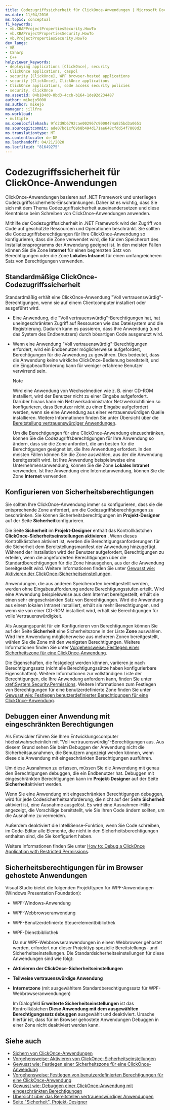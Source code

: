 ```yaml
---
title: Codezugriffssicherheit für ClickOnce-Anwendungen | Microsoft Docs
ms.date: 11/04/2016
ms.topic: conceptual
f1_keywords:
- vb.XBAPProjectPropertiesSecurity.HowTo
- vb.XBAProjectPropertiesSecurity.HowTo
- vb.ProjectPropertiesSecurity.HowTo
dev_langs:
- VB
- CSharp
- C++
helpviewer_keywords:
- deploying applications [ClickOnce], security
- ClickOnce applications, caspol
- security [ClickOnce], WPF browser-hosted applications
- security [ClickOnce], ClickOnce applications
- ClickOnce applications, code access security policies
- security, ClickOnce
ms.assetid: 04b104d0-0bd3-4ccb-b164-1de92d234487
author: mikejo5000
ms.author: mikejo
manager: jillfra
ms.workload:
- multiple
ms.openlocfilehash: 9fd2d9b6792cae002967c9000474a825bd3a0651
ms.sourcegitcommit: ade07bd1cf69b8b494d171ae648cfdd54f7800d3
ms.translationtype: MT
ms.contentlocale: de-DE
ms.lasthandoff: 04/21/2020
ms.locfileid: "81649275"
---
```

# <a name="code-access-security-for-clickonce-applications"></a>Codezugriffssicherheit für ClickOnce-Anwendungen
ClickOnce-Anwendungen basieren auf .NET Framework und unterliegen Codezugriffssicherheits-Einschränkungen. Daher ist es wichtig, dass Sie sich mit dem Thema Codezugriffssicherheit auseinandersetzen und diese Kenntnisse beim Schreiben von ClickOnce-Anwendungen anwenden.

 Mithilfe der Codezugriffssicherheit in .NET Framework wird der Zugriff von Code auf geschützte Ressourcen und Operationen beschränkt. Sie sollten die Codezugriffsberechtigungen für Ihre ClickOnce-Anwendung so konfigurieren, dass die Zone verwendet wird, die für den Speicherort des Installationsprogramms der Anwendung geeignet ist. In den meisten Fällen können Sie die Zone **Internet** für einen begrenzten Satz von Berechtigungen oder die Zone **Lokales Intranet** für einen umfangreicheren Satz von Berechtigungen verwenden.

## <a name="default-clickonce-code-access-security"></a>Standardmäßige ClickOnce-Codezugriffssicherheit
 Standardmäßig erhält eine ClickOnce-Anwendung "Voll vertrauenswürdig"-Berechtigungen, wenn sie auf einem Clientcomputer installiert oder ausgeführt wird.

- Eine Anwendung, die "Voll vertrauenswürdig"-Berechtigungen hat, hat uneingeschränkten Zugriff auf Ressourcen wie das Dateisystem und die Registrierung. Dadurch kann es passieren, dass Ihre Anwendung (und das System des Endbenutzers) durch bösartigen Code ausgenutzt wird.

- Wenn eine Anwendung "Voll vertrauenswürdig"-Berechtigungen erfordert, wird ein Endbenutzer möglicherweise aufgefordert, Berechtigungen für die Anwendung zu gewähren. Dies bedeutet, dass die Anwendung keine wirkliche ClickOnce-Bedienung bereitstellt, und die Eingabeaufforderung kann für weniger erfahrene Benutzer verwirrend sein.

  > [!NOTE]
  > Wird eine Anwendung von Wechselmedien wie z. B. einer CD-ROM installiert, wird der Benutzer nicht zu einer Eingabe aufgefordert. Darüber hinaus kann ein Netzwerkadministrator Netzwerkrichtlinien so konfigurieren, dass Benutzer nicht zu einer Eingabe aufgefordert werden, wenn sie eine Anwendung aus einer vertrauenswürdigen Quelle installieren. Weitere Informationen finden Sie unter Übersicht über die [Bereitstellung vertrauenswürdiger Anwendungen](../deployment/trusted-application-deployment-overview.md).

  Um die Berechtigungen für eine ClickOnce-Anwendung einzuschränken, können Sie die Codezugriffsberechtigungen für Ihre Anwendung so ändern, dass sie die Zone anfordert, die am besten für die Berechtigungen geeignet ist, die Ihre Anwendung erfordert. In den meisten Fällen können Sie die Zone auswählen, aus der die Anwendung bereitgestellt wird. Ist Ihre Anwendung beispielsweise eine Unternehmensanwendung, können Sie die Zone **Lokales Intranet** verwenden. Ist Ihre Anwendung eine Internetanwendung, können Sie die Zone **Internet** verwenden.

## <a name="configure-security-permissions"></a>Konfigurieren von Sicherheitsberechtigungen
 Sie sollten Ihre ClickOnce-Anwendung immer so konfigurieren, dass sie die entsprechende Zone anfordert, um die Codezugriffsberechtigungen zu beschränken. Sie können Sicherheitsberechtigungen im **Projekt-Designer** auf der Seite **Sicherheit**konfigurieren.

 Die Seite **Sicherheit** im **Projekt-Designer** enthält das Kontrollkästchen **ClickOnce-Sicherheitseinstellungen aktivieren** . Wenn dieses Kontrollkästchen aktiviert ist, werden die Berechtigungsanforderungen für die Sicherheit dem Bereitstellungsmanifest der Anwendung hinzugefügt. Während der Installation wird der Benutzer aufgefordert, Berechtigungen zu erteilen, wenn die angeforderten Berechtigungen über die Standardberechtigungen für die Zone hinausgehen, aus der die Anwendung bereitgestellt wird. Weitere Informationen finden Sie unter [Gewusst wie: Aktivieren der ClickOnce-Sicherheitseinstellungen](../deployment/how-to-enable-clickonce-security-settings.md).

 Anwendungen, die aus anderen Speicherorten bereitgestellt werden, werden ohne Eingabeaufforderung andere Berechtigungsstufen erteilt. Wird eine Anwendung beispielsweise aus dem Internet bereitgestellt, erhält sie einen sehr eingeschränkten Satz von Berechtigungen. Wird die Anwendung aus einem lokalen Intranet installiert, erhält sie mehr Berechtigungen, und wenn sie von einer CD-ROM installiert wird, erhält sie Berechtigungen für volle Vertrauenswürdigkeit.

 Als Ausgangspunkt für ein Konfigurieren von Berechtigungen können Sie auf der Seite **Sicherheit** eine Sicherheitszone in der Liste **Zone** auswählen. Wird Ihre Anwendung möglicherweise aus mehreren Zonen bereitgestellt, wählen Sie die Zone mit den wenigsten Berechtigungen. Weitere Informationen finden Sie unter [Vorgehensweise: Festlegen einer Sicherheitszone für eine ClickOnce-Anwendung](../deployment/how-to-set-a-security-zone-for-a-clickonce-application.md).

 Die Eigenschaften, die festgelegt werden können, variieren je nach Berechtigungssatz (nicht alle Berechtigungssätze haben konfigurierbare Eigenschaften). Weitere Informationen zur vollständigen Liste der Berechtigungen, die Ihre Anwendung anfordern kann, finden Sie unter <xref:System.Security.Permissions>. Weitere Informationen zum Festlegen von Berechtigungen für eine benutzerdefinierte Zone finden Sie unter [Gewusst wie: Festlegen benutzerdefinierter Berechtigungen für eine ClickOnce-Anwendung](../deployment/how-to-set-custom-permissions-for-a-clickonce-application.md).

## <a name="debug-an-application-that-has-restricted-permissions"></a>Debuggen einer Anwendung mit eingeschränkten Berechtigungen
 Als Entwickler führen Sie Ihren Entwicklungscomputer höchstwahrscheinlich mit "Voll vertrauenswürdig"-Berechtigungen aus. Aus diesem Grund sehen Sie beim Debuggen der Anwendung nicht die Sicherheitsausnahmen, die Benutzern angezeigt werden können, wenn diese die Anwendung mit eingeschränkten Berechtigungen ausführen.

 Um diese Ausnahmen zu erfassen, müssen Sie die Anwendung mit genau den Berechtigungen debuggen, die ein Endbenutzer hat. Debuggen mit eingeschränkten Berechtigungen kann im **Projekt-Designer** auf der Seite **Sicherheit**aktiviert werden.

 Wenn Sie eine Anwendung mit eingeschränkten Berechtigungen debuggen, wird für jede Codesicherheitsanforderung, die nicht auf der Seite **Sicherheit** aktiviert ist, eine Ausnahme ausgelöst. Es wird eine Ausnahmen-Hilfe angezeigt, die Vorschläge bereitstellt, wie Sie Ihren Code ändern sollten, um die Ausnahme zu vermeiden.

 Außerdem deaktiviert die IntelliSense-Funktion, wenn Sie Code schreiben, im Code-Editor alle Elemente, die nicht in den Sicherheitsberechtigungen enthalten sind, die Sie konfiguriert haben.

 Weitere Informationen finden Sie unter [How to: Debug a ClickOnce Application with Restricted Permissions](securing-clickonce-applications.md).

## <a name="security-permissions-for-browser-hosted-applications"></a>Sicherheitsberechtigungen für im Browser gehostete Anwendungen
 Visual Studio bietet die folgenden Projekttypen für WPF-Anwendungen (Windows Presentation Foundation):

- WPF-Windows-Anwendung

- WPF-Webbrowseranwendung

- WPF-Benutzerdefinierte Steuerelementbibliothek

- WPF-Dienstbibliothek

  Da nur WPF-Webbrowseranwendungen in einem Webbrowser gehostet werden, erfordert nur dieser Projekttyp spezielle Bereitstellungs- und Sicherheitseinstellungen. Die Standardsicherheitseinstellungen für diese Anwendungen sind wie folgt:

- **Aktivieren der ClickOnce-Sicherheitseinstellungen**

- **Teilweise vertrauenswürdige Anwendung**

- **Internetzone** (mit ausgewähltem Standardberechtigungssatz für WPF-Webbrowseranwendungen)

  Im Dialogfeld **Erweiterte Sicherheitseinstellungen** ist das Kontrollkästchen **Diese Anwendung mit dem ausgewählten Berechtigungssatz debuggen** ausgewählt und deaktiviert. Ursache hierfür ist, dass für im Browser gehostete Anwendungen Debuggen in einer Zone nicht deaktiviert werden kann.

## <a name="see-also"></a>Siehe auch
- [Sichern von ClickOnce-Anwendungen](../deployment/securing-clickonce-applications.md)
- [Vorgehensweise: Aktivieren von ClickOnce-Sicherheitseinstellungen](../deployment/how-to-enable-clickonce-security-settings.md)
- [Gewusst wie: Festlegen einer Sicherheitszone für eine ClickOnce-Anwendung](../deployment/how-to-set-a-security-zone-for-a-clickonce-application.md)
- [Vorgehensweise: Festlegen von benutzerdefinierten Berechtigungen für eine ClickOnce-Anwendung](../deployment/how-to-set-custom-permissions-for-a-clickonce-application.md)
- [Gewusst wie: Debuggen einer ClickOnce-Anwendung mit eingeschränkten Berechtigungen](securing-clickonce-applications.md)
- [Übersicht über das Bereitstellen vertrauenswürdiger Anwendungen](../deployment/trusted-application-deployment-overview.md)
- [Seite "Sicherheit", Projekt-Designer](../ide/reference/security-page-project-designer.md)
